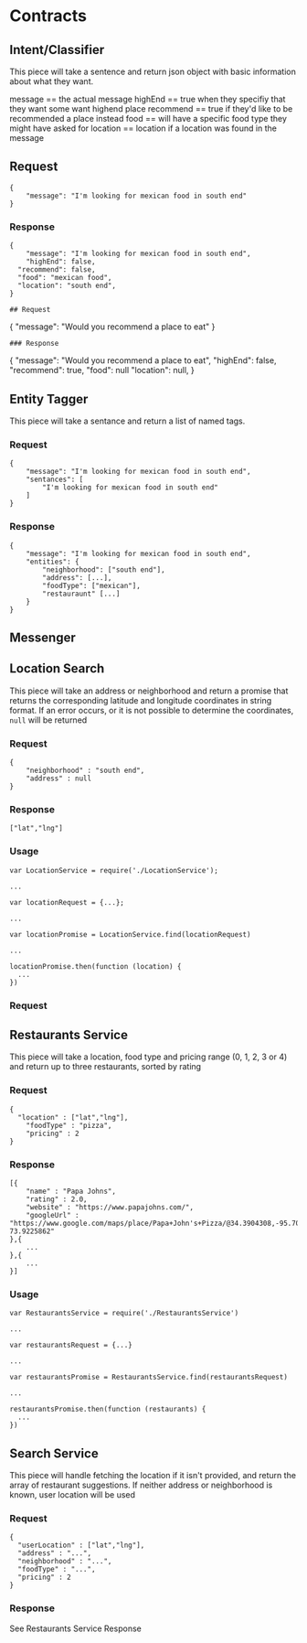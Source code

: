 # Contracts

## Intent/Classifier
This piece will take a sentence and return json object with basic information 
about what they want. 

message == the actual message
highEnd == true when they specifiy that they want some want highend place
recommend == true if they'd like to be recommended a place instead
food == will have a specific food type they might have asked for
location == location if a location was found in the message 

## Request
```
{
	"message": "I'm looking for mexican food in south end"
}
```
### Response
```
{
	"message": "I'm looking for mexican food in south end",
	"highEnd": false,
  "recommend": false,
  "food": "mexican food",
  "location": "south end",
}

## Request
```
{
	"message": "Would you recommend a place to eat"
}
```
### Response
```
{
	"message": "Would you recommend a place to eat",
	"highEnd": false,
  "recommend": true,
  "food": null
  "location": null,
}

## Entity Tagger

This piece will take a sentance and return a list of named tags.

### Request
```
{
	"message": "I'm looking for mexican food in south end",
	"sentances": [
		"I'm looking for mexican food in south end"
	]
}
```

### Response
```
{
	"message": "I'm looking for mexican food in south end",
	"entities": {
		"neighborhood": ["south end"],
		"address": [...],
		"foodType": ["mexican"],
		"restauraunt" [...]
	}
}
```


## Messenger

## Location Search

This piece will take an address or neighborhood and return a promise that returns the corresponding latitude and longitude coordinates in string format.
If an error occurs, or it is not possible to determine the coordinates, `null` will be returned

### Request
```
{
	"neighborhood" : "south end",
	"address" : null
}
```

### Response
```
["lat","lng"]
```

### Usage

```
var LocationService = require('./LocationService');

...

var locationRequest = {...};

...

var locationPromise = LocationService.find(locationRequest)

...

locationPromise.then(function (location) {
  ...
})
```

### Request

## Restaurants Service

This piece will take a location, food type and pricing range (0, 1, 2, 3 or 4) and return up to three restaurants, sorted by rating

### Request
```
{
  "location" : ["lat","lng"],
	"foodType" : "pizza",
	"pricing" : 2
}
```

### Response
```
[{
	"name" : "Papa Johns",
	"rating" : 2.0,
	"website" : "https://www.papajohns.com/",
	"googleUrl" : "https://www.google.com/maps/place/Papa+John's+Pizza/@34.3904308,-95.7067308,4z/data=!4m8!1m2!2m1!1spapa+johns!3m4!1s0x89c25c885de75af9:0xde14a07dc3c1a18c!8m2!3d40.6651176!4d-73.9225862"
},{
	...
},{
	...
}]
```

### Usage

```
var RestaurantsService = require('./RestaurantsService')

...

var restaurantsRequest = {...}

...

var restaurantsPromise = RestaurantsService.find(restaurantsRequest)

...

restaurantsPromise.then(function (restaurants) {
  ...
})
```

## Search Service

This piece will handle fetching the location if it isn't provided, and return the array of restaurant suggestions.
If neither address or neighborhood is known, user location will be used

### Request
```
{
  "userLocation" : ["lat","lng"],
  "address" : "...",
  "neighborhood" : "...",
  "foodType" : "...",
  "pricing" : 2
}
```

### Response
See Restaurants Service Response